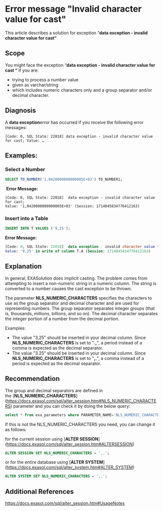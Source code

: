 # Error message &quot;Invalid character value for cast&quot; 
This article describes a solution for exception “**data exception - invalid character value for cast“**

## Scope

You might face the exception “**data exception - invalid character value for cast “** if you are:

* trying to process a number value
* given as varchar/string
* which includes numeric characters only and a group separator and/or decimal character. 

## Diagnosis

A **data exception**error has occurred if you receive the following error messages:

```
[Code: 0, SQL State: 22018] data exception - invalid character value for cast; Value: …
```

## **Examples:**

### **Select a Number**


```sql
SELECT TO_NUMBER('1,0420000000000005E+03') TO_NUMBER1;
```
 **Error Message:**

```
[Code: 0, SQL State: 22018]  data exception - invalid character value for cast; 
Value: '1,0420000000000005E+03' (Session: 1714045834776412163)
```

### **Insert into a Table**


```sql
INSERT INTO T VALUES ('9,25');
```
**Error Message:**

```sql
[Code: 0, SQL State: 22018]  data exception - invalid character value for cast; 
Value: '9,25' in write of column T.A (Session: 1714045834776412163)
```
## Explanation

In general, EXASolution does implicit casting. The problem comes from attempting to insert a non-numeric string in a numeric column. The string is converted to a number causes the cast exception to be thrown.

The parameter **NLS_NUMERIC_CHARACTERS** specifies the characters to use as the group separator and decimal character and are used for representing numbers. The group separator separates integer groups (that is, thousands, millions, billions, and so on). The decimal character separates the integer portion of a number from the decimal portion.

Examples:

* The value "3,25" should be inserted in your decimal column. Since **NLS_NUMERIC_CHARACTERS** is set to "**.,**", a period instead of a comma is expected as the decimal separator.
* The value "3.25" should be inserted in your decimal column. Since **NLS_NUMERIC_CHARACTERS** is set to "**,.**", a comma instead of a period is expected as the decimal separator.

## Recommendation

The group and decimal separators are defined in the [**NLS_NUMERIC_CHARACTERS**] (https://docs.exasol.com/sql/alter_session.htm#NLS_NUMERIC_CHARACTERS) parameter and you can check it by doing the below query:


```sql
select * from exa_parameters where PARAMETER_NAME='NLS_NUMERIC_CHARACTERS';
```
If this is not the NLS_NUMERIC_CHARACTERS you need, you can change it as follows:

for the current session using [**ALTER SESSION**] (https://docs.exasol.com/sql/alter_session.htm#ALTERSESSION) 


```sql
ALTER SESSION SET NLS_NUMERIC_CHARACTERS = ',.';
```
or for the entire database using [**ALTER SYSTEM**] (https://docs.exasol.com/sql/alter_system.htm#ALTER_SYSTEM)


```sql
ALTER SYSTEM SET NLS_NUMERIC_CHARACTERS = ',.';
```
## Additional References

<https://docs.exasol.com/sql/alter_session.htm#UsageNotes> 

